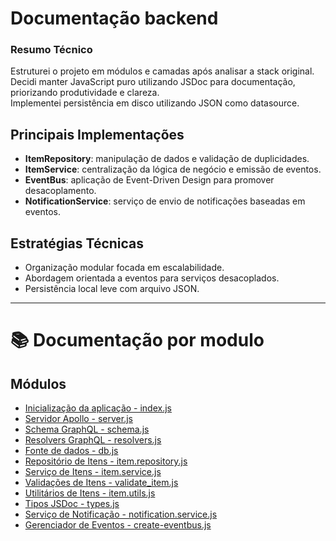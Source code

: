 # Documentação backend

### Resumo Técnico

Estruturei o projeto em módulos e camadas após analisar a stack original.  
Decidi manter JavaScript puro utilizando JSDoc para documentação, priorizando produtividade e clareza.  
Implementei persistência em disco utilizando JSON como datasource.

## Principais Implementações

- **ItemRepository**: manipulação de dados e validação de duplicidades.
- **ItemService**: centralização da lógica de negócio e emissão de eventos.
- **EventBus**: aplicação de Event-Driven Design para promover desacoplamento.
- **NotificationService**: serviço de envio de notificações baseadas em eventos.

## Estratégias Técnicas

- Organização modular focada em escalabilidade.
- Abordagem orientada a eventos para serviços desacoplados.
- Persistência local leve com arquivo JSON.

---


# 📚 Documentação por modulo

## Módulos

- [Inicialização da aplicação - index.js](./backend/src/index.md)
- [Servidor Apollo - server.js](./backend/src/modules/graphql/server.md)
- [Schema GraphQL - schema.js](./backend/src/modules/graphql/schema.md)
- [Resolvers GraphQL - resolvers.js](./backend/src/modules/graphql/resolvers.md)
- [Fonte de dados - db.js](./backend/src/modules/item/infra/db/db.md)
- [Repositório de Itens - item.repository.js](./backend/src/modules/item/infra/repositories/item.repository.md)
- [Serviço de Itens - item.service.js](./backend/src/modules/item/application/services/item.service.md)
- [Validações de Itens - validate_item.js](./backend/src/modules/item/domain/validate_item.md)
- [Utilitários de Itens - item.utils.js](./backend/src/modules/item/application/utils/item.utils.md)
- [Tipos JSDoc - types.js](./backend/src/modules/shared/types.md)
- [Serviço de Notificação - notification.service.js](./backend/src/modules/shared/application/services/notification-service.md)
- [Gerenciador de Eventos - create-eventbus.js](./backend/src/modules/shared/application/events/create-eventbus.md)